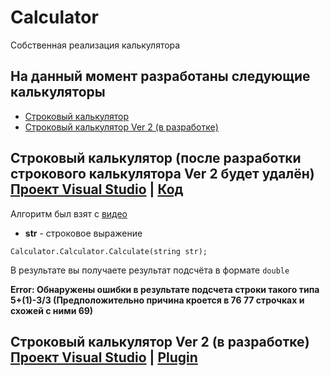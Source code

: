 # Calculator
Собственная реализация калькулятора

## На данный момент разработаны следующие калькуляторы
* [Строковый калькулятор](https://github.com/Bocmen/Calculator/blob/master/README.md#%D1%81%D1%82%D1%80%D0%BE%D0%BA%D0%BE%D0%B2%D1%8B%D0%B9-%D0%BA%D0%B0%D0%BB%D1%8C%D0%BA%D1%83%D0%BB%D1%8F%D1%82%D0%BE%D1%80-%D0%BF%D0%BE%D1%81%D0%BB%D0%B5-%D1%80%D0%B0%D0%B7%D1%80%D0%B0%D0%B1%D0%BE%D1%82%D0%BA%D0%B8-%D1%81%D1%82%D1%80%D0%BE%D0%BA%D0%BE%D0%B2%D0%BE%D0%B3%D0%BE-%D0%BA%D0%B0%D0%BB%D1%8C%D0%BA%D1%83%D0%BB%D1%8F%D1%82%D0%BE%D1%80%D0%B0-ver-2-%D0%B1%D1%83%D0%B4%D0%B5%D1%82-%D1%83%D0%B4%D0%B0%D0%BB%D1%91%D0%BD-%D0%BF%D1%80%D0%BE%D0%B5%D0%BA%D1%82-visual-studio--%D0%BA%D0%BE%D0%B4)
* [Строковый калькулятор Ver 2 (в разработке)](https://github.com/Bocmen/Calculator/blob/master/README.md#%D1%81%D1%82%D1%80%D0%BE%D0%BA%D0%BE%D0%B2%D1%8B%D0%B9-%D0%BA%D0%B0%D0%BB%D1%8C%D0%BA%D1%83%D0%BB%D1%8F%D1%82%D0%BE%D1%80-ver-2-%D0%B2-%D1%80%D0%B0%D0%B7%D1%80%D0%B0%D0%B1%D0%BE%D1%82%D0%BA%D0%B5-%D0%BF%D1%80%D0%BE%D0%B5%D0%BA%D1%82-visual-studio--plugin)

## Строковый калькулятор (после разработки строкового калькулятора Ver 2 будет удалён) [Проект Visual Studio](https://github.com/Bocmen/Calculator/tree/master/Project%20Visual%20Studio/Calculation%20Line) | [Код](https://github.com/Bocmen/Calculator/blob/master/Project%20Visual%20Studio/Calculation%20Line/Calculator/Calculator.cs)
Алгоритм был взят с [видео](https://youtu.be/Vk-tGND2bfc)

* <b>str</b> - строковое выражение

`Calculator.Calculator.Calculate(string str);`

В результате вы получаете результат подсчёта в формате `double`

<b>Error: Обнаружены ошибки в результате подсчета строки такого типа 5+(1)-3/3 (Предположительно причина кроется в 76 77 строчках и схожей с ними 69)</b>

## Строковый калькулятор Ver 2 (в разработке) [Проект Visual Studio](https://github.com/Bocmen/Calculator/tree/master/Project%20Visual%20Studio/Calculator2) | [Plugin](https://github.com/Bocmen/Calculator/tree/master/Project%20Visual%20Studio/Calculator2/Calculator2/Calculator)
